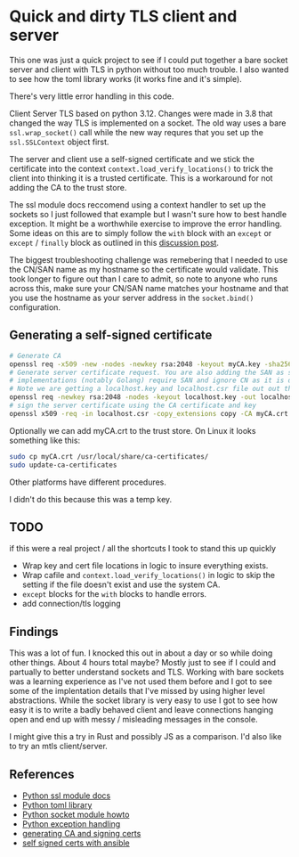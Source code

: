 # Quick and dirty TLS client and server

This one was just a quick project to see if I could put together a bare socket 
server and client with TLS in python without too much trouble. I also wanted to
see how the toml library works (it works fine and it's simple).

There's very little error handling in this code.

Client Server TLS based on python 3.12.  Changes were made in 3.8 that changed
the way TLS is implemented on a socket.  The old way uses a bare `ssl.wrap_socket()` 
call while the new way requres that you set up the `ssl.SSLContext` object first.

The server and client use a self-signed certificate and we stick the
certificate into the context `context.load_verify_locations()` to trick the client
into thinking it is a trusted certificate. This is a workaround for not adding
the CA to the trust store.

The ssl module docs reccomend using a context handler to set up the sockets so
I just followed that example but I wasn't sure how to best handle exception. It
might be a worthwhile exercise to improve the error handling. Some ideas on
this are to simply follow the `with` block with an `except` or `except` /
`finally` block as outlined in this [discussion post](https://discuss.python.org/t/try-with-resources-elegant-handling-of-exceptions-in-context-managers/86956/4).

The biggest troubleshooting challenge was remebering that I needed to use the
CN/SAN name as my hostname so the certificate would validate. This took longer
to figure out than I care to admit, so note to anyone who runs across this,
make sure your CN/SAN name matches your hostname and that you use the hostname
as your server address in the `socket.bind()` configuration.

## Generating a self-signed certificate

```bash
# Generate CA
openssl req -x509 -new -nodes -newkey rsa:2048 -keyout myCA.key -sha256 -days 1825 -out myCA.crt -subj /CN='localhost ca'
# Generate server certificate request. You are also adding the SAN as some ssl
# implementations (notably Golang) require SAN and ignore CN as it is deprecated.
# Note we are getting a localhost.key and localhost.csr file out out this step
openssl req -newkey rsa:2048 -nodes -keyout localhost.key -out localhost.csr -subj /CN=localhost -addext subjectAltName=DNS:localhost
# sign the server certificate using the CA certificate and key
openssl x509 -req -in localhost.csr -copy_extensions copy -CA myCA.crt -CAkey myCA.key -CAcreateserial -out localhost.crt -days 365 -sha256
```
Optionally we can add myCA.crt to the trust store.  On Linux it looks something
like this:

```bash
sudo cp myCA.crt /usr/local/share/ca-certificates/
sudo update-ca-certificates
```
Other platforms have different procedures.

I didn't do this because this was a temp key.

## TODO
if this were a real project / all the shortcuts I took to stand this up quickly
- Wrap key and cert file locations in logic to insure everything exists.
- Wrap cafile and `context.load_verify_locations()` in logic to skip the setting if the file doesn't exist and use the system CA.
- `except` blocks for the `with` blocks to handle errors.
- add connection/tls logging

## Findings

This was a lot of fun.  I knocked this out in about a day or so while doing
other things.  About 4 hours total maybe?  Mostly just to see if I could and
partually to better understand sockets and TLS. Working with bare sockets was
a learning experience as I've not used them before and I got to see some of
the implentation details that I've missed by using higher level abstractions.
While the socket library is very easy to use I got to see how easy it is to
write a badly behaved client and leave connections hanging open and end up
with messy / misleading messages in the console.

I might give this a try in Rust and possibly JS as a comparison. I'd also like
to try an mtls client/server.


## References
- [Python ssl module docs](https://docs.python.org/3/library/ssl.html)
- [Python toml library](https://pypi.org/project/toml/)
- [Python socket module howto](https://docs.python.org/3/howto/sockets.html)
- [Python exception handling](https://docs.python.org/3/tutorial/errors.html)
- [generating CA and signing certs](https://serverfault.com/questions/1156946/how-to-properly-create-ca-certificate-and-sign-the-ssl-tls-cert-to-use-in-apache)
- [self signed certs with ansible](https://www.jeffgeerling.com/blog/2017/generating-self-signed-openssl-certs-ansible-24s-crypto-modules)

